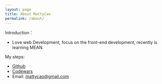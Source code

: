 ```yaml
---
layout: page
title: About MattyCao
permalink: /about/
---
```


Introduction：

* Love web Development, focus on the front-end development, recently is learning MEAN.

My steps:

* <a href="https://github.com/{{site.github_username}}" target="_blank">Github</a>
* <a href="http://www.codewars.com/users/mattycao" target="_blank">Codewars</a>
* Email: mattycao@gmail.com